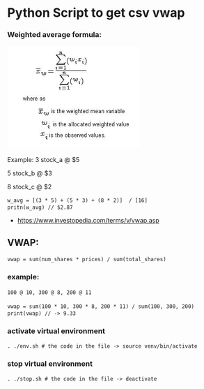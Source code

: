 # Python Script to get csv vwap

### Weighted average formula:
<img src="/images/wavg.JPG"/>

Example:
3 stock_a @ $5 

5 stock_b @ $3

8 stock_c @ $2

    w_avg = [(3 * 5) + (5 * 3) + (8 * 2)]  / [16]
    pritn(w_avg) // $2.87

* https://www.investopedia.com/terms/v/vwap.asp

## VWAP:
    vwap = sum(num_shares * prices) / sum(total_shares)

### example:
    100 @ 10, 300 @ 8, 200 @ 11
    
    vwap = sum(100 * 10, 300 * 8, 200 * 11) / sum(100, 300, 200)
    print(vwap) // -> 9.33

### activate virtual environment
    . ./env.sh # the code in the file -> source venv/bin/activate

### stop virtual environment
    . ./stop.sh # the code in the file -> deactivate
    